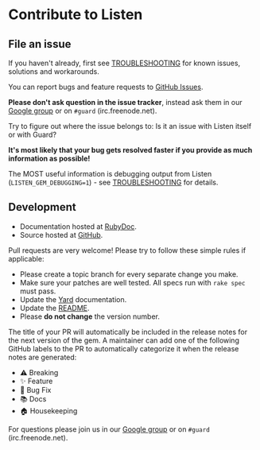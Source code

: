 Contribute to Listen
===================

File an issue
-------------

If you haven't already, first see [TROUBLESHOOTING](https://github.com/guard/listen/blob/master/README.md#Issues-and-Troubleshooting) for known issues, solutions and workarounds.

You can report bugs and feature requests to [GitHub Issues](https://github.com/guard/listen/issues).

**Please don't ask question in the issue tracker**, instead ask them in our
[Google group](http://groups.google.com/group/guard-dev) or on `#guard` (irc.freenode.net).

Try to figure out where the issue belongs to: Is it an issue with Listen itself or with Guard?


**It's most likely that your bug gets resolved faster if you provide as much information as possible!**

The MOST useful information is debugging output from Listen (`LISTEN_GEM_DEBUGGING=1`) - see [TROUBLESHOOTING](https://github.com/guard/listen/blob/master/README.md#Issues-and-Troubleshooting) for details.


Development
-----------

* Documentation hosted at [RubyDoc](http://rubydoc.info/github/guard/listen/master/frames).
* Source hosted at [GitHub](https://github.com/guard/listen).

Pull requests are very welcome! Please try to follow these simple rules if applicable:

* Please create a topic branch for every separate change you make.
* Make sure your patches are well tested. All specs run with `rake spec` must pass.
* Update the [Yard](http://yardoc.org/) documentation.
* Update the [README](https://github.com/guard/listen/blob/master/README.md).
* Please **do not change** the version number.

The title of your PR will automatically be included in the release notes for the next version of the gem. A maintainer can add one of the following GitHub labels to the PR to automatically categorize it when the release notes are generated:

- ⚠️ Breaking
- ✨ Feature
- 🐛 Bug Fix
- 📚 Docs
- 🏠 Housekeeping

For questions please join us in our [Google group](http://groups.google.com/group/guard-dev) or on
`#guard` (irc.freenode.net).
